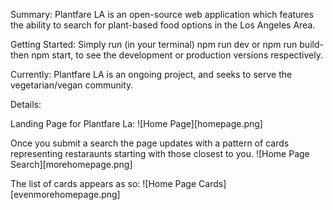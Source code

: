 Summary: 
    Plantfare LA is an open-source web application which features the ability to search for plant-based food options in the Los Angeles Area. 

Getting Started:
    Simply run (in your terminal) npm run dev or npm run build-then npm start, to see the development or production versions respectively. 

Currently:
    Plantfare LA is an ongoing project, and seeks to serve the vegetarian/vegan community. 

Details: 

Landing Page for Plantfare La:
![Home Page][homepage.png]



Once you submit a search the page updates with a pattern of cards representing restaraunts starting with those closest to you. 
![Home Page Search][morehomepage.png]

The list of cards appears as so:
![Home Page Cards][evenmorehomepage.png]

